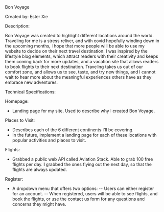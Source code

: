 Bon Voyage

Created by: Ester Xie


Description:

Bon Voyage was created to highlight different locations around the world. 
Traveling for me is a stress reliver, and with covid
hopefully winding down in the upcoming months, I hope that more
people will be able to use my website to decide on their next travel destination.
I was inspired by the lifestyle blog elements, which attract readers with their
creativity and keeps them coming back for more updates, and a vacation site that 
allows readers to book flights to their next destination.
Traveling takes us out of our comfort zone, and allows us to see, taste, and
try new things, and I cannot wait to hear more about the meaningful experiences
others have as they embrace new adventures.

Technical Specifications:

Homepage:
- Landing page for my site. Used to describe why I created Bon Voyage.

Places to Visit:
- Describes each of the 6 different continents I'll be covering.
- In the future, implement a landing page for each of these locations
with popular activities and places to visit.

Flights:
- Grabbed a public web API called Aviation Stack. Able to grab 100 free flights 
per day. I grabbed the ones flying out the next day, so that the flights
are always updated.

Register:
- A dropdown menu that offers two options:
-- Users can either register for an account.
-- When registered, users will be able to see flights, and
book the flights, or use the contact us form for any questions
and concerns they might have.
